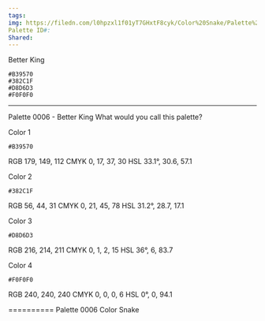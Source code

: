 ```yaml
---
tags: 
img: https://filedn.com/l0hpzxl1f01yT7GHxtF8cyk/Color%20Snake/Palette%20Thumbnails/Color%20Snake%20Palette%200006%20(1920).png
Palette ID#: 
Shared:
---
```

Better King
```palette
#B39570
#382C1F
#D8D6D3
#F0F0F0
```


---


Palette 0006 - Better King
What would you call this palette?

Color 1
```palette
#B39570
```
RGB 179, 149, 112
CMYK	0, 17, 37, 30
HSL	33.1°, 30.6, 57.1

Color 2
```palette
#382C1F
```
RGB 56, 44, 31
CMYK	0, 21, 45, 78
HSL	31.2°, 28.7, 17.1

Color 3
```palette
#D8D6D3
```
RGB 216, 214, 211
CMYK	0, 1, 2, 15
HSL	36°, 6, 83.7

Color 4
```palette
#F0F0F0
```
RGB 240, 240, 240
CMYK	0, 0, 0, 6
HSL	0°, 0, 94.1

==========
Palette 0006
Color Snake